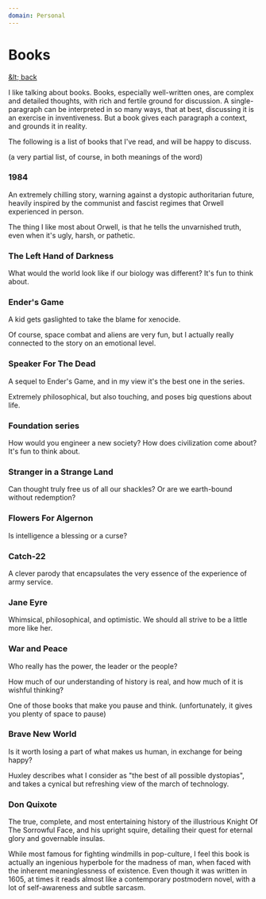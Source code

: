 ```yaml
---
domain: Personal
---
```


<script lang="ts">
	import PersonalPage from '$lib/PersonalPage.svx';
</script>

<PersonalPage>

# Books
[&amp;lt; back](/personal)

I like talking about books. Books, especially well-written ones, are complex and detailed thoughts, with rich and fertile ground for discussion. A single-paragraph can be interpreted in so many ways, that at best, discussing it is an exercise in inventiveness. But a book gives each paragraph a context, and grounds it in reality.

The following is a list of books that I've read, and will be happy to discuss.

(a very partial list, of course, in both meanings of the word)

### 1984

An extremely chilling story, warning against a dystopic authoritarian future, heavily inspired by the communist and fascist regimes that Orwell experienced in person.

The thing I like most about Orwell, is that he tells the unvarnished truth, even when it's ugly, harsh, or pathetic.

### The Left Hand of Darkness

What would the world look like if our biology was different? It's fun to think about.

### Ender's Game

A kid gets gaslighted to take the blame for xenocide. 

Of course, space combat and aliens are very fun, but I actually really connected to the story on an emotional level.

### Speaker For The Dead

A sequel to Ender's Game, and in my view it's the best one in the series.

Extremely philosophical, but also touching, and poses big questions about life.

### Foundation series

How would you engineer a new society? How does civilization come about? It's fun to think about.

### Stranger in a Strange Land

Can thought truly free us of all our shackles? Or are we earth-bound without redemption?

### Flowers For Algernon

Is intelligence a blessing or a curse?

### Catch-22

A clever parody that encapsulates the very essence of the experience of army service.

### Jane Eyre

Whimsical, philosophical, and optimistic. We should all strive to be a little more like her.

### War and Peace

Who really has the power, the leader or the people?

How much of our understanding of history is real, and how much of it is wishful thinking?

One of those books that make you pause and think. (unfortunately, it gives you plenty of space to pause)

### Brave New World

Is it worth losing a part of what makes us human, in exchange for being happy?

Huxley describes what I consider as "the best of all possible dystopias", and takes a cynical but refreshing view of the march of technology.

### Don Quixote

The true, complete, and most entertaining history of the illustrious Knight Of The Sorrowful Face, and his upright squire, detailing their quest for eternal glory and governable insulas.

While most famous for fighting windmills in pop-culture, I feel this book is actually an ingenious hyperbole for the madness of man, when faced with the inherent meaninglessness of existence. Even though it was written in 1605, at times it reads almost like a contemporary postmodern novel, with a lot of self-awareness and subtle sarcasm.

</PersonalPage>